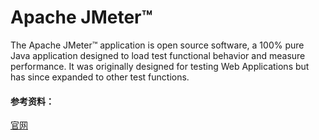 # Apache JMeter™
The Apache JMeter™ application is open source software, a 100% pure Java application designed to load test functional behavior and measure performance. It was originally designed for testing Web Applications but has since expanded to other test functions.


#### 参考资料：

[官网](https://jmeter.apache.org/)
